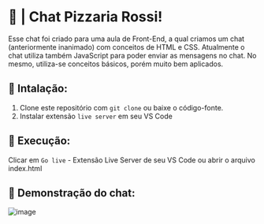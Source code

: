 # 🍕 | Chat Pizzaria Rossi!

Esse chat foi criado para uma aula de Front-End, a qual criamos um chat (anteriormente inanimado) com conceitos de HTML e CSS. Atualmente o chat utiliza também JavaScript para poder enviar as mensagens no chat. No mesmo, utiliza-se conceitos básicos, porém muito bem aplicados.

## 🔧 Intalação:
1. Clone este repositório com `git clone` ou baixe o código-fonte.
2. Instalar extensão `live server` em seu VS Code

## 🚀 Execução:
Clicar em `Go live` -  Extensão Live Server de seu VS Code ou abrir o arquivo index.html

## 🔭 Demonstração do chat:

![image](https://github.com/miguelfermo/Chat-Pizzaria-Fake/assets/138122016/2e1b2739-9184-452f-9ee8-6201aa680426)
